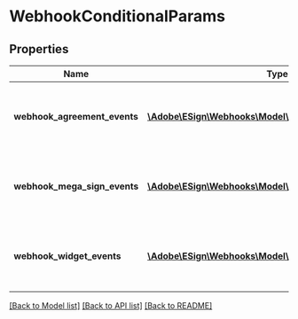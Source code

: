 # WebhookConditionalParams

## Properties
Name | Type | Description | Notes
------------ | ------------- | ------------- | -------------
**webhook_agreement_events** | [**\Adobe\ESign\Webhooks\Model\WebhookAgreementEvents**](WebhookAgreementEvents.md) | Conditional parameters for webhook agreement events | [optional] 
**webhook_mega_sign_events** | [**\Adobe\ESign\Webhooks\Model\WebhookMegaSignEvents**](WebhookMegaSignEvents.md) | Conditional parameters for webhook megasign events | [optional] 
**webhook_widget_events** | [**\Adobe\ESign\Webhooks\Model\WebhookWidgetEvents**](WebhookWidgetEvents.md) | Conditional parameters for webhook widget events | [optional] 

[[Back to Model list]](../README.md#documentation-for-models) [[Back to API list]](../README.md#documentation-for-api-endpoints) [[Back to README]](../README.md)


